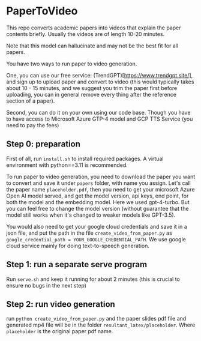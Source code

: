 # PaperToVideo

This repo converts academic papers into videos that explain the paper contents briefly. Usually the videos are of length 10-20 minutes.

Note that this model can hallucinate and may not be the best fit for all papers. 


You have two ways to run paper to video generation. 

One, you can use our free service: (TrendGPT)[https://www.trendgpt.site/], and sign up to upload paper and convert to video (this would typically takes about 10 - 15 minutes, and we suggest you trim the paper first before uploading, you can in general remove every thing after the reference section of a paper). 

Second, you can do it on your own using our code base. Though you have to have access to Microsoft Azure GTP-4 model and GCP TTS Service (you need to pay the fees)

## Step 0: preparation

First of all, run `install.sh` to install required packages. A virtual environment with python==3.11 is recommended. 

To run paper to video generation, you need to download the paper you want to convert and save it under `papers` folder, with name you assign. Let's call the paper name `placeholder.pdf`,
then you need to get your microsoft Azure Open AI model served, and get the model version, api keys, end point, for both the model and the embedding model. Here we used gpt-4-turbo. But you can feel free to change the model version (without guarantee that the model still works when it's changed to weaker models like GPT-3.5).

You would also need to get your google cloud credentials and save it in a json file, and put the path in the file `create_video_from_paper.py` as `google_credential_path = YOUR_GOOGLE_CREDENTIAL_PATH`. We use google cloud service mainly for doing text-to-speech generation.

## Step 1: run a separate serve program

Run `serve.sh` and keep it running for about 2 minutes (this is crucial to ensure no bugs in the next step)

## Step 2: run video generation

run `python create_video_from_paper.py` and the paper slides pdf file and generated mp4 file will be in the folder `resultant_latex/placeholder`. Where `placeholder` is the original paper pdf name. 



